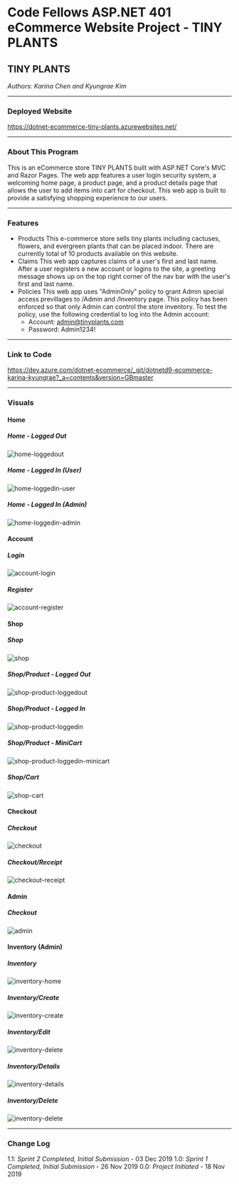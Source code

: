 # Code Fellows ASP.NET 401 eCommerce Website Project - TINY PLANTS

## TINY PLANTS
*Authors: Karina Chen and Kyungrae Kim*

---

### Deployed Website
https://dotnet-ecommerce-tiny-plants.azurewebsites.net/

---

### About This Program
This is an eCommerce store TINY PLANTS built with ASP.NET Core's MVC and Razor Pages. The web app features a user login security system, a welcoming home page, a product page, and a product details page that allows the user to add items into cart for checkout. This web app is built to provide a satisfying shopping experience to our users.

---

### Features
* Products
This e-commerce store sells tiny plants including cactuses, flowers, and evergreen plants that can be placed indoor. There are currently total of 10 products available on this website.
* Claims
This web app captures claims of a user's first and last name. After a user registers a new account or logins to the site, a greeting message shows up on the top right corner of the nav bar with the user's first and last name.
* Policies
This web app uses "AdminOnly" policy to grant Admin special access previllages to /Admin and /Inventory page. This policy has been enforced so that only Admin can control the store inventory. To test the policy, use the following credential to log into the Admin account:
    * Account: admin@tinyplants.com
    * Password: Admin1234!

---

### Link to Code
https://dev.azure.com/dotnet-ecommerce/_git/dotnetd9-ecommerce-karina-kyungrae?_a=contents&version=GBmaster

---

### Visuals
#### Home
##### Home - Logged Out
![home-loggedout](https://dev.azure.com/dotnet-ecommerce/_git/dotnetd9-ecommerce-karina-kyungrae?path=%2Fdotnet_ECommerce%2Fdotnet_ECommerce%2Fwwwroot%2Fcaptures&version=GBmaster#path=%2Fdotnet_ECommerce%2Fdotnet_ECommerce%2Fwwwroot%2Fcaptures%2Fhome-loggedout.png&version=GBmaster)
##### Home - Logged In (User)
![home-loggedin-user](https://dev.azure.com/dotnet-ecommerce/_git/dotnetd9-ecommerce-karina-kyungrae?path=%2Fdotnet_ECommerce%2Fdotnet_ECommerce%2Fwwwroot%2Fcaptures&version=GBmaster#path=%2Fdotnet_ECommerce%2Fdotnet_ECommerce%2Fwwwroot%2Fcaptures%2Fhome-loggedin-user.png&version=GBmaster)
##### Home - Logged In (Admin)
![home-loggedin-admin](https://dev.azure.com/dotnet-ecommerce/_git/dotnetd9-ecommerce-karina-kyungrae?path=%2Fdotnet_ECommerce%2Fdotnet_ECommerce%2Fwwwroot%2Fcaptures&version=GBmaster#path=%2Fdotnet_ECommerce%2Fdotnet_ECommerce%2Fwwwroot%2Fcaptures%2Fhome-loggedin-admin.png&version=GBmaster)

#### Account
##### Login
![account-login](https://dev.azure.com/dotnet-ecommerce/_git/dotnetd9-ecommerce-karina-kyungrae?path=%2Fdotnet_ECommerce%2Fdotnet_ECommerce%2Fwwwroot%2Fcaptures&version=GBmaster#path=%2Fdotnet_ECommerce%2Fdotnet_ECommerce%2Fwwwroot%2Fcaptures%2Faccount-login.png&version=GBmaster)
##### Register
![account-register](https://dev.azure.com/dotnet-ecommerce/_git/dotnetd9-ecommerce-karina-kyungrae?path=%2Fdotnet_ECommerce%2Fdotnet_ECommerce%2Fwwwroot%2Fcaptures&version=GBmaster#path=%2Fdotnet_ECommerce%2Fdotnet_ECommerce%2Fwwwroot%2Fcaptures%2Faccount-register.png&version=GBmaster)

#### Shop
##### Shop
![shop](https://dev.azure.com/dotnet-ecommerce/_git/dotnetd9-ecommerce-karina-kyungrae?path=%2Fdotnet_ECommerce%2Fdotnet_ECommerce%2Fwwwroot%2Fcaptures&version=GBmaster#path=%2Fdotnet_ECommerce%2Fdotnet_ECommerce%2Fwwwroot%2Fcaptures%2Fshop.png&version=GBmaster)
##### Shop/Product - Logged Out
![shop-product-loggedout](https://dev.azure.com/dotnet-ecommerce/_git/dotnetd9-ecommerce-karina-kyungrae?path=%2Fdotnet_ECommerce%2Fdotnet_ECommerce%2Fwwwroot%2Fcaptures&version=GBmaster#path=%2Fdotnet_ECommerce%2Fdotnet_ECommerce%2Fwwwroot%2Fcaptures%2Fshop-product-loggedout.png&version=GBmaster)
##### Shop/Product - Logged In
![shop-product-loggedin](https://dev.azure.com/dotnet-ecommerce/_git/dotnetd9-ecommerce-karina-kyungrae?path=%2Fdotnet_ECommerce%2Fdotnet_ECommerce%2Fwwwroot%2Fcaptures&version=GBmaster#path=%2Fdotnet_ECommerce%2Fdotnet_ECommerce%2Fwwwroot%2Fcaptures%2Fshop-product-loggedin.png&version=GBmaster)
##### Shop/Product - MiniCart
![shop-product-loggedin-minicart](https://dev.azure.com/dotnet-ecommerce/_git/dotnetd9-ecommerce-karina-kyungrae?path=%2Fdotnet_ECommerce%2Fdotnet_ECommerce%2Fwwwroot%2Fcaptures&version=GBmaster#path=%2Fdotnet_ECommerce%2Fdotnet_ECommerce%2Fwwwroot%2Fcaptures%2Fshop-product-loggedin-minicart.png&version=GBmaster)
##### Shop/Cart
![shop-cart](https://dev.azure.com/dotnet-ecommerce/_git/dotnetd9-ecommerce-karina-kyungrae?path=%2Fdotnet_ECommerce%2Fdotnet_ECommerce%2Fwwwroot%2Fcaptures&version=GBmaster#path=%2Fdotnet_ECommerce%2Fdotnet_ECommerce%2Fwwwroot%2Fcaptures%2Fshop-cart.png&version=GBmaster)

#### Checkout
##### Checkout
![checkout](https://dev.azure.com/dotnet-ecommerce/_git/dotnetd9-ecommerce-karina-kyungrae?path=%2Fdotnet_ECommerce%2Fdotnet_ECommerce%2Fwwwroot%2Fcaptures&version=GBmaster#path=%2Fdotnet_ECommerce%2Fdotnet_ECommerce%2Fwwwroot%2Fcaptures%2Fcheckout.png&version=GBmaster)
##### Checkout/Receipt
![checkout-receipt](https://dev.azure.com/dotnet-ecommerce/_git/dotnetd9-ecommerce-karina-kyungrae?path=%2Fdotnet_ECommerce%2Fdotnet_ECommerce%2Fwwwroot%2Fcaptures&version=GBmaster#path=%2Fdotnet_ECommerce%2Fdotnet_ECommerce%2Fwwwroot%2Fcaptures%2Fcheckout-receipt.png&version=GBmaster)

#### Admin
##### Checkout
![admin](https://dev.azure.com/dotnet-ecommerce/_git/dotnetd9-ecommerce-karina-kyungrae?path=%2Fdotnet_ECommerce%2Fdotnet_ECommerce%2Fwwwroot%2Fcaptures&version=GBmaster#path=%2Fdotnet_ECommerce%2Fdotnet_ECommerce%2Fwwwroot%2Fcaptures%2Fadmin.png&version=GBmaster)

#### Inventory (Admin)
##### Inventory
![inventory-home](https://dev.azure.com/dotnet-ecommerce/_git/dotnetd9-ecommerce-karina-kyungrae?path=%2Fdotnet_ECommerce%2Fdotnet_ECommerce%2Fwwwroot%2Fcaptures&version=GBmaster#path=%2Fdotnet_ECommerce%2Fdotnet_ECommerce%2Fwwwroot%2Fcaptures%2Fiinventory-home.png&version=GBmaster)
##### Inventory/Create
![inventory-create](https://dev.azure.com/dotnet-ecommerce/_git/dotnetd9-ecommerce-karina-kyungrae?path=%2Fdotnet_ECommerce%2Fdotnet_ECommerce%2Fwwwroot%2Fcaptures&version=GBmaster#path=%2Fdotnet_ECommerce%2Fdotnet_ECommerce%2Fwwwroot%2Fcaptures%2Finventory-create.png&version=GBmaster)
##### Inventory/Edit
![inventory-delete](https://dev.azure.com/dotnet-ecommerce/_git/dotnetd9-ecommerce-karina-kyungrae?path=%2Fdotnet_ECommerce%2Fdotnet_ECommerce%2Fwwwroot%2Fcaptures&version=GBmaster#path=%2Fdotnet_ECommerce%2Fdotnet_ECommerce%2Fwwwroot%2Fcaptures%2Finventory-delete.png&version=GBmaster)
##### Inventory/Details
![inventory-details](https://dev.azure.com/dotnet-ecommerce/_git/dotnetd9-ecommerce-karina-kyungrae?path=%2Fdotnet_ECommerce%2Fdotnet_ECommerce%2Fwwwroot%2Fcaptures&version=GBmaster#path=%2Fdotnet_ECommerce%2Fdotnet_ECommerce%2Fwwwroot%2Fcaptures%2Finventory-details.png&version=GBmaster)
##### Inventory/Delete
![inventory-delete](https://dev.azure.com/dotnet-ecommerce/_git/dotnetd9-ecommerce-karina-kyungrae?path=%2Fdotnet_ECommerce%2Fdotnet_ECommerce%2Fwwwroot%2Fcaptures&version=GBmaster#path=%2Fdotnet_ECommerce%2Fdotnet_ECommerce%2Fwwwroot%2Fcaptures%2Finventory-delete.png&version=GBmaster)

---

### Change Log
1.1: *Sprint 2 Completed, Initial Submission* - 03 Dec 2019
1.0: *Sprint 1 Completed, Initial Submission* - 26 Nov 2019
0.0: *Project Initiated* - 18 Nov 2019